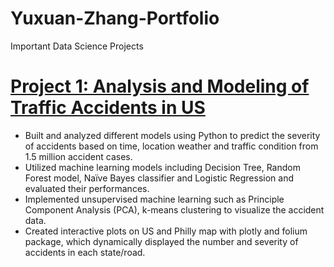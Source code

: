 # Yuxuan-Zhang-Portfolio
Important Data Science Projects

# [Project 1: Analysis and Modeling of Traffic Accidents in US](https://github.com/sundy1994/Project-US-accidents)
* Built and analyzed different models using Python to predict the severity of accidents based on time, location weather and traffic condition from 1.5 million accident cases.
* Utilized machine learning models including Decision Tree, Random Forest model, Naïve Bayes classifier and Logistic Regression and evaluated their performances.
* Implemented unsupervised machine learning such as Principle Component Analysis (PCA), k-means clustering to visualize the accident data.
* Created interactive plots on US and Philly map with plotly and folium package, which dynamically displayed the number and severity of accidents in each state/road.
